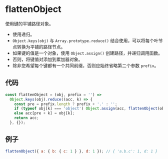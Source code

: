# flattenObject

使用键的平铺路径对象。

- 使用递归。
- `Object.keys(obj)` 与 `Array.prototype.reduce()` 结合使用，可以将每个叶节点转换为平铺的路径节点。
- 如果键的值是一个对象，使用 `Object.assign()` 创建路径，并递归调用函数。
- 否则，将键值对添加到累加器对象。
- 除非您希望每个键都有一个共同前缀，否则应始终省略第二个参数 `prefix`。

## 代码

```js
const flattenObject = (obj, prefix = '') =>
  Object.keys(obj).reduce((acc, k) => {
    const pre = prefix.length ? prefix + '.' : '';
    if (typeof obj[k] === 'object') Object.assign(acc, flattenObject(obj[k], pre + k));
    else acc[pre + k] = obj[k];
    return acc;
  }, {});
```

## 例子

```js
flattenObject({ a: { b: { c: 1 } }, d: 1 }); // { 'a.b.c': 1, d: 1 }
```
